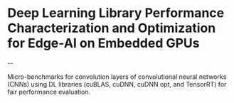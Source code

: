 # Deep Learning Library Performance Characterization and Optimization for Edge-AI on Embedded GPUs
--

Micro-benchmarks for convolution layers of convolutional neural networks (CNNs) using DL libraries (cuBLAS, cuDNN, cuDNN opt, and TensorRT) for fair performance evaluation.
